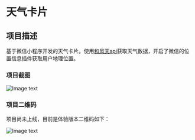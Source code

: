 # 天气卡片

## 项目描述
基于微信小程序开发的天气卡片。使用[和风天api](https://dev.heweather.com/docs/api/)获取天气数据，开启了微信的位置信息插件获取用户地理位置。

### 项目截图
![Image text](https://github.com/Bittersweet-Chocolate/wx-weather/tree/master/image/showPhone.png)

### 项目二维码

项目尚未上线，目前是体验版本二维码如下：

![Image text](https://github.com/Bittersweet-Chocolate/wx-weather/tree/master/image/mark.jpg)
